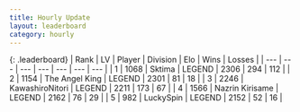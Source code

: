 ```yaml
---
title: Hourly Update
layout: leaderboard
category: hourly
---
```


{: .leaderboard}
| Rank | LV | Player | Division | Elo | Wins | Losses |
| --- | --- | --- | --- | --- | --- | --- |
| <span data-change="0">1</span> | 1068 | <span title="ID: 353063">Sktima</span> | LEGEND | <span data-change="0">2306</span> | <span data-change="0">294</span> | <span data-change="0">112</span> |
| <span data-change="0">2</span> | 1154 | <span title="ID: 547162">The Angel King</span> | LEGEND | <span data-change="0">2301</span> | <span data-change="0">81</span> | <span data-change="0">18</span> |
| <span data-change="0">3</span> | 2246 | <span title="ID: 164871">KawashiroNitori</span> | LEGEND | <span data-change="0">2211</span> | <span data-change="0">173</span> | <span data-change="0">67</span> |
| <span data-change="0">4</span> | 1566 | <span title="ID: 315148">Nazrin Kirisame</span> | LEGEND | <span data-change="8">2162</span> | <span data-change="2">76</span> | <span data-change="0">29</span> |
| <span data-change="0">5</span> | 982 | <span title="ID: 498412">LuckySpin</span> | LEGEND | <span data-change="0">2152</span> | <span data-change="0">52</span> | <span data-change="0">16</span> |